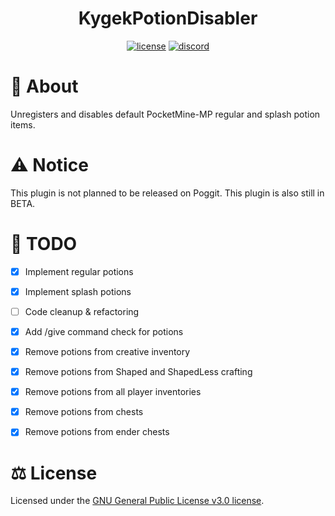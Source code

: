 <h1 align="center">KygekPotionDisabler</h1>

<p align="center">
<a href="https://github.com/thebigcrafter/KygekPotionDisabler/blob/pm4/LICENSE"><img src="https://img.shields.io/github/license/thebigcrafter/KygekPotionDisabler?style=for-the-badge" alt="license" /></a>
<a href="https://discord.gg/PykBfE2TZ9"><img src="https://img.shields.io/discord/1087729577004122112?color=7289DA&label=discord&logo=discord&style=for-the-badge" alt="discord" /></a>
</p>

# 📖 About

Unregisters and disables default PocketMine-MP regular and splash potion items.

# ⚠️ Notice

This plugin is not planned to be released on Poggit. This plugin is also still in BETA.

# 📜 TODO

- [x] Implement regular potions
- [x] Implement splash potions
- [ ] Code cleanup & refactoring
  

- [x] Add /give command check for potions
- [x] Remove potions from creative inventory
- [x] Remove potions from Shaped and ShapedLess crafting
  

- [x] Remove potions from all player inventories
- [x] Remove potions from chests
- [x] Remove potions from ender chests

# ⚖️ License

Licensed under the [GNU General Public License v3.0 license](https://github.com/thebigcrafter/KygekPotionDisabler/blob/main/LICENSE).
